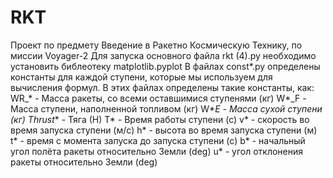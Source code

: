 # RKT
Проект по предмету Введение в Ракетно Космическую Технику, по миссии Voyager-2
Для запуска основного файла rkt (4).py необходимо установить библеотеку  matplotlib.pyplot
В файлах const*.py определены константы для каждой ступени, которые мы используем для вычисления формул. В этих файлах определены такие константы, как:
WR_* - Масса ракеты, со всеми оставшимися ступенями (кг)
W*_F - Масса ступени, наполненной топливом (кг)
W*_E - Масса сухой ступени (кг)
Thrust_* - Тяга (Н)
T* - Время работы ступени (с)
v* - скорость во время запуска ступени (м/с)
h* - высота во время запуска ступени (м)
t* - время с момента запуска до запуска ступени (с)
b* - начальный угол полёта ракеты относительно Земли (deg)
u* - угол отклонения ракеты относительно Земли (deg)
